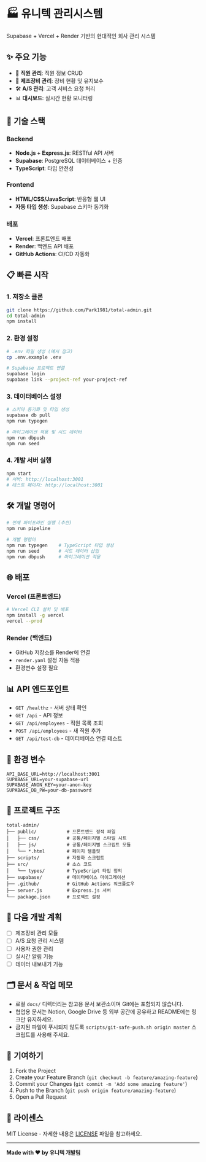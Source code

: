 # 🏭 유니텍 관리시스템

Supabase + Vercel + Render 기반의 현대적인 회사 관리 시스템

## ✨ 주요 기능

- 👥 **직원 관리**: 직원 정보 CRUD 
- 🔧 **제조장비 관리**: 장비 현황 및 유지보수
- 🛠️ **A/S 관리**: 고객 서비스 요청 처리
- 📊 **대시보드**: 실시간 현황 모니터링

## 🚀 기술 스택

### Backend
- **Node.js + Express.js**: RESTful API 서버
- **Supabase**: PostgreSQL 데이터베이스 + 인증
- **TypeScript**: 타입 안전성

### Frontend  
- **HTML/CSS/JavaScript**: 반응형 웹 UI
- **자동 타입 생성**: Supabase 스키마 동기화

### 배포
- **Vercel**: 프론트엔드 배포
- **Render**: 백엔드 API 배포
- **GitHub Actions**: CI/CD 자동화

## 📋 빠른 시작

### 1. 저장소 클론
```bash
git clone https://github.com/Park1981/total-admin.git
cd total-admin
npm install
```

### 2. 환경 설정
```bash
# .env 파일 생성 (예시 참고)
cp .env.example .env

# Supabase 프로젝트 연결
supabase login
supabase link --project-ref your-project-ref
```

### 3. 데이터베이스 설정
```bash
# 스키마 동기화 및 타입 생성
supabase db pull
npm run typegen

# 마이그레이션 적용 및 시드 데이터
npm run dbpush  
npm run seed
```

### 4. 개발 서버 실행
```bash
npm start
# 서버: http://localhost:3001
# 테스트 페이지: http://localhost:3001
```

## 🛠️ 개발 명령어

```bash
# 전체 파이프라인 실행 (추천)
npm run pipeline

# 개별 명령어
npm run typegen    # TypeScript 타입 생성
npm run seed       # 시드 데이터 삽입
npm run dbpush     # 마이그레이션 적용
```

## 🌐 배포

### Vercel (프론트엔드)
```bash
# Vercel CLI 설치 및 배포
npm install -g vercel
vercel --prod
```

### Render (백엔드)
- GitHub 저장소를 Render에 연결
- `render.yaml` 설정 자동 적용
- 환경변수 설정 필요

## 📊 API 엔드포인트

- `GET /healthz` - 서버 상태 확인
- `GET /api` - API 정보
- `GET /api/employees` - 직원 목록 조회
- `POST /api/employees` - 새 직원 추가
- `GET /api/test-db` - 데이터베이스 연결 테스트

## 🔧 환경 변수

```env
API_BASE_URL=http://localhost:3001
SUPABASE_URL=your-supabase-url
SUPABASE_ANON_KEY=your-anon-key
SUPABASE_DB_PW=your-db-password
```

## 📁 프로젝트 구조

```
total-admin/
├── public/           # 프론트엔드 정적 파일
│   ├── css/          # 공통/페이지별 스타일 시트
│   ├── js/           # 공통/페이지별 스크립트 모듈
│   └── *.html        # 페이지 템플릿
├── scripts/          # 자동화 스크립트
├── src/              # 소스 코드
│   └── types/        # TypeScript 타입 정의
├── supabase/         # 데이터베이스 마이그레이션
├── .github/          # GitHub Actions 워크플로우
├── server.js         # Express.js 서버
└── package.json      # 프로젝트 설정
```

## 🎯 다음 개발 계획

- [ ] 제조장비 관리 모듈
- [ ] A/S 요청 관리 시스템  
- [ ] 사용자 권한 관리
- [ ] 실시간 알림 기능
- [ ] 데이터 내보내기 기능

## 🗂️ 문서 & 작업 메모

- 로컬 `docs/` 디렉터리는 참고용 문서 보관소이며 Git에는 포함되지 않습니다.
- 협업용 문서는 Notion, Google Drive 등 외부 공간에 공유하고 README에는 링크만 유지하세요.
- 금지된 파일이 푸시되지 않도록 `scripts/git-safe-push.sh origin master` 스크립트를 사용해 주세요.

## 🤝 기여하기

1. Fork the Project
2. Create your Feature Branch (`git checkout -b feature/amazing-feature`)
3. Commit your Changes (`git commit -m 'Add some amazing feature'`)
4. Push to the Branch (`git push origin feature/amazing-feature`)
5. Open a Pull Request

## 📄 라이센스

MIT License - 자세한 내용은 [LICENSE](LICENSE) 파일을 참고하세요.

---

**Made with ❤️ by 유니텍 개발팀**
